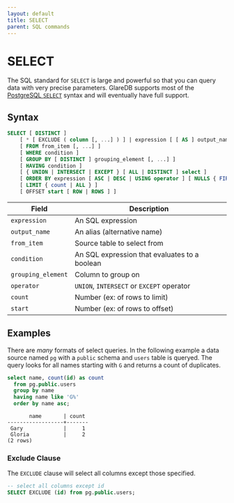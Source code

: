 ```yaml
---
layout: default
title: SELECT
parent: SQL commands
---
```


# SELECT

The SQL standard for `SELECT` is large and powerful so that you can query data
with very precise parameters. GlareDB supports most of the [PostgreSQL `SELECT`]
syntax and will eventually have full support.

## Syntax

```sql
SELECT [ DISTINCT ]
    [ * [ EXCLUDE ( column [, ...] ) ] | expression [ [ AS ] output_name ] [, ...] ]
    [ FROM from_item [, ...] ]
    [ WHERE condition ]
    [ GROUP BY [ DISTINCT ] grouping_element [, ...] ]
    [ HAVING condition ]
    [ { UNION | INTERSECT | EXCEPT } [ ALL | DISTINCT ] select ]
    [ ORDER BY expression [ ASC | DESC | USING operator ] [ NULLS { FIRST | LAST } ] [, ...] ]
    [ LIMIT { count | ALL } ]
    [ OFFSET start [ ROW | ROWS ] ]
```

| Field              | Description                                   |
| ------------------ | --------------------------------------------- |
| `expression`       | An SQL expression                             |
| `output_name`      | An alias (alternative name)                   |
| `from_item`        | Source table to select from                   |
| `condition`        | An SQL expression that evaluates to a boolean |
| `grouping_element` | Column to group on                            |
| `operator`         | `UNION`, `INTERSECT` or `EXCEPT` operator     |
| `count`            | Number (ex: of rows to limit)                 |
| `start`            | Number (ex: of rows to offset)                |

## Examples

There are _many_ formats of select queries. In the following example a data
source named `pg` with a `public` schema and `users` table is queryed. The query
looks for all names starting with `G` and returns a count of duplicates.

```sql
select name, count(id) as count
  from pg.public.users
  group by name
  having name like 'G%'
  order by name asc;
```

```text
       name       | count
------------------+-------
 Gary             |     1
 Gloria           |     2
(2 rows)

```

### Exclude Clause

The `EXCLUDE` clause will select all columns except those specified.

```sql
-- select all columns except id
SELECT EXCLUDE (id) from pg.public.users;
```

[PostgreSQL `SELECT`]: https://www.postgresql.org/docs/current/sql-select.html
